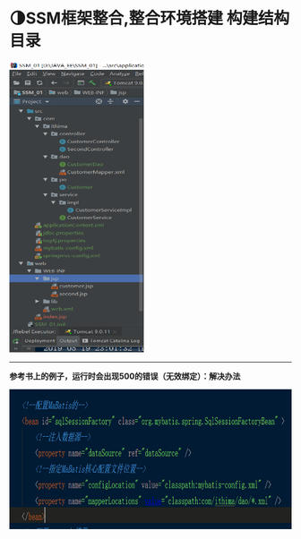 
# 🌗SSM框架整合,整合环境搭建    **构建结构目录**

<img src=https://github.com/fuxiaoyangAlex/JavaEE/blob/master/picture/SSM.png width=240 height=520>

---
**参考书上的例子，运行时会出现500的错误（无效绑定）：解决办法**

<img src=https://github.com/fuxiaoyangAlex/JavaEE/blob/master/picture/500.png width=600 height=250>
